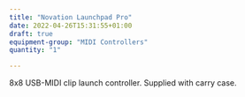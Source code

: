 ```yaml
---
title: "Novation Launchpad Pro"
date: 2022-04-26T15:31:55+01:00
draft: true
equipment-group: "MIDI Controllers"
quantity: "1"

---
```


8x8 USB-MIDI clip launch controller. Supplied with carry case.


